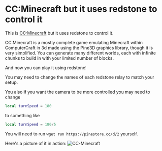 # CC:Minecraft but it uses redstone to control it

This is [CC:Minecraft](https://github.com/CC-Minecraft/CC-Minecraft) but it uses redstone to control it.

CC:Minecraft is a mostly complete game emulating Minecraft within ComputerCraft in 3d made using the Pine3D graphics library, though it is very simplified. You can generate many different worlds, each with infinite chunks to build in with your limited number of blocks.

And now you can play it using redstone!

You may need to change the names of each redstone relay to match your setup.

You also if you want the camera to be more controlled you may need to change
```lua
local turnSpeed = 180
```
to something like
```lua
local turnSpeed = 180/5
```

You will need to run `wget run https://pinestore.cc/d/2` yourself.

Here's a picture of it in action:
![CC-Minecraft](https://ellinet13.github.io/READMEAssets/CCMinecraftMachine.png)